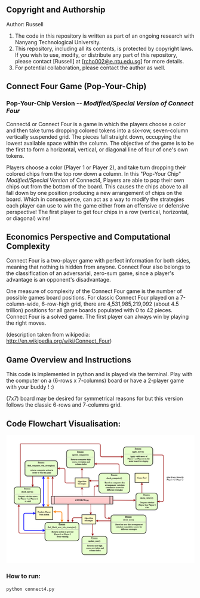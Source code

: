 ## Copyright and Authorship
Author: Russell

1. The code in this repository is written as part of an ongoing research with Nanyang Technological University.
2. This repository, including all its contents, is protected by copyright laws. If you wish to use, modify, or distribute any part of this repository, please contact [Russell] at [rcho002@e.ntu.edu.sg] for more details.
3. For potential collaboration, please contact the author as well.


## Connect Four Game (Pop-Your-Chip)
### Pop-Your-Chip Version -- *Modified/Special Version of Connect Four*
Connect4 or Connect Four is a game in which the players choose a color and then take turns dropping colored tokens into a six-row, seven-column vertically suspended grid. The pieces fall straight down, occupying the lowest available space within the column. The objective of the game is to be the first to form a horizontal, vertical, or diagonal line of four of one's own tokens.

Players choose a color (Player 1 or Player 2), and take turn dropping their colored chips from the top row down a column. In this "Pop-Your Chip" *Modified/Special Version* of Connect4, Players are able to pop their own chips out from the bottom of the board. This causes the chips above to all fall down by one position producing a new arrangement of chips on the board. Which in consequence, can act as a way to modify the strategies each player can use to win the game either from an offensive or defensive perspective! The first player to get four chips in a row (vertical, horizontal, or diagonal) wins!


## Economics Perspective and Computational Complexity
Connect Four is a two-player game with perfect information for both sides, meaning that nothing is hidden from anyone. Connect Four also belongs to the classification of an adversarial, zero-sum game, since a player's advantage is an opponent's disadvantage.

One measure of complexity of the Connect Four game is the number of possible games board positions. For classic Connect Four played on a 7-column-wide, 6-row-high grid, there are 4,531,985,219,092 (about 4.5 trillion) positions for all game boards populated with 0 to 42 pieces. Connect Four is a solved game. The first player can always win by playing the right moves.

(description taken from wikipedia: http://en.wikipedia.org/wiki/Connect_Four)


## Game Overview and Instructions
This code is implemented in python and is played via the terminal.
Play with the computer on a (6-rows x 7-columns) board or have a 2-player game with your buddy ! :)

(7x7) board may be desired for symmetrical reasons for but this version follows the classic 6-rows and 7-columns grid.


## Code Flowchart Visualisation:
![Alt text](./connect4_code_overview_final.png)


### How to run:
```
python connect4.py
```